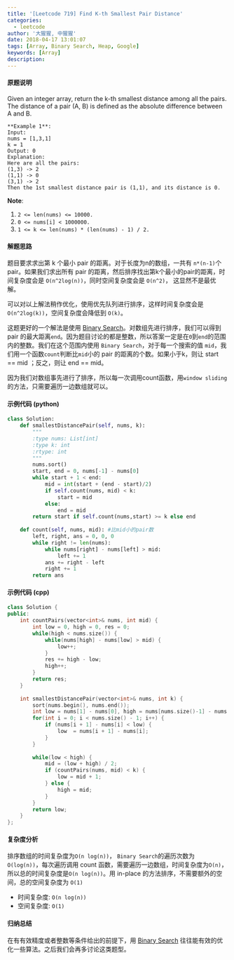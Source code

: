 ```yaml
---
title: '[Leetcode 719] Find K-th Smallest Pair Distance'
categories:
  - leetcode
author: '大猩猩, 中猩猩'
date: 2018-04-17 13:01:07
tags: [Array, Binary Search, Heap, Google]
keywords: [Array]
description:
---
```


#### 原题说明
Given an integer array, return the k-th smallest distance among all the pairs. The distance of a pair (A, B) is defined as the absolute difference between A and B.

	**Example 1**:
	Input:
	nums = [1,3,1]
	k = 1
	Output: 0 
	Explanation:
	Here are all the pairs:
	(1,3) -> 2
	(1,1) -> 0
	(3,1) -> 2
	Then the 1st smallest distance pair is (1,1), and its distance is 0.

**Note**:

 1. `2 <= len(nums) <= 10000.`
 2. `0 <= nums[i] < 1000000.`
 3. `1 <= k <= len(nums) * (len(nums) - 1) / 2.`


#### 解题思路
题目要求求出第 k 个最小 pair 的距离。对于长度为n的数组，一共有 `n*(n-1)`个pair。如果我们求出所有 pair 的距离，然后排序找出第k个最小的pair的距离，时间复杂度会是 `O(n^2log(n))`，同时空间复杂度会是 `O(n^2)`， 这显然不是最优解。

可以对以上解法稍作优化，使用优先队列进行排序，这样时间复杂度会是`O(n^2log(k))`，空间复杂度会降低到 `O(k)`。

这题更好的一个解法是使用 [Binary Search](\tags\Binary-Search)。对数组先进行排序，我们可以得到 pair 的最大距离`end`。因为题目讨论的都是整数，所以答案一定是在`0`到`end`的范围内的整数。我们在这个范围内使用 `Binary Search`，对于每一个搜索的值 `mid`，我们用一个函数`count`判断比`mid`小的 pair 的距离的个数。如果小于k，则让 start == mid ；反之，则让 end == mid。

因为我们对数组事先进行了排序，所以每一次调用count函数，用`window sliding`的方法，只需要遍历一边数组就可以。

#### 示例代码 (python)
```python
class Solution:
    def smallestDistancePair(self, nums, k):
        """
        :type nums: List[int]
        :type k: int
        :rtype: int
        """
        nums.sort()
        start, end = 0, nums[-1] - nums[0]
        while start + 1 < end:
            mid = int(start + (end - start)/2)
            if self.count(nums, mid) < k:
                start = mid
            else:
                end = mid
        return start if self.count(nums,start) >= k else end
    
    def count(self, nums, mid): #比mid小的pair数
        left, right, ans = 0, 0, 0
        while right != len(nums):
            while nums[right] - nums[left] > mid:
                left += 1
            ans += right - left
            right += 1
        return ans
```
#### 示例代码 (cpp)
```cpp
class Solution {
public:
    int countPairs(vector<int>& nums, int mid) {
        int low = 0, high = 0, res = 0;
        while(high < nums.size()) {
            while(nums[high] - nums[low] > mid) {
                low++;
            }
            res += high - low;
            high++;
        }
        return res;
    }
    
    int smallestDistancePair(vector<int>& nums, int k) {
        sort(nums.begin(), nums.end());
        int low = nums[1] - nums[0], high = nums[nums.size()-1] - nums[0], mid;
        for(int i = 0; i < nums.size() - 1; i++) {
            if (nums[i + 1] - nums[i] < low) {
                low  = nums[i + 1] - nums[i];
            }
        }
        
        while(low < high) {
            mid = (low + high) / 2;
            if (countPairs(nums, mid) < k) {
                low = mid + 1;
            } else {
                high = mid;
            }
        }
        return low;
    }
};
```

#### 复杂度分析
排序数组的时间复杂度为`O(n log(n))`， `Binary Search`的遍历次数为`O(log(n))`，每次遍历调用 count 函数，需要遍历一边数组，时间复杂度为`O(n)`， 所以总的时间复杂度是`O(n log(n))`。用 in-place 的方法排序，不需要额外的空间，总的空间复杂度为 `O(1)`

- 时间复杂度: `O(n log(n))` 
- 空间复杂度: `O(1)`

#### 归纳总结
在有有效精度或者整数等条件给出的前提下，用 [Binary Search](\tags\Binary-Search) 往往能有效的优化一些算法。之后我们会再多讨论这类题型。
